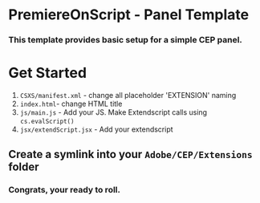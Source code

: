 # PremiereOnScript - Panel Template

### This template provides basic setup for a simple CEP panel. 

# Get Started

1. `CSXS/manifest.xml` - change all placeholder 'EXTENSION' naming
2. `index.html`- change HTML title
3. `js/main.js` - Add your JS. Make Extendscript calls using `cs.evalScript()`
4. `jsx/extendScript.jsx` - Add your extendscript

## Create a symlink into your `Adobe/CEP/Extensions` folder

### Congrats, your ready to roll. 

